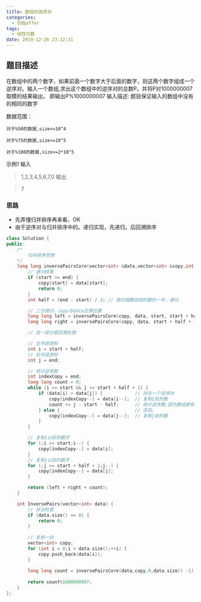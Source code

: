 ```yaml
---
title: 数组的逆序对
categories:
  - 剑指offer
tags:
  - 线性代数
date: 2019-12-26 23:12:31
---
```


## 题目描述
在数组中的两个数字，如果前面一个数字大于后面的数字，则这两个数字组成一个逆序对。输入一个数组,求出这个数组中的逆序对的总数P。并将P对1000000007取模的结果输出。 即输出P%1000000007
输入描述:
题目保证输入的数组中没有的相同的数字

数据范围：

	对于%50的数据,size<=10^4

	对于%75的数据,size<=10^5

	对于%100的数据,size<=2*10^5

示例1
输入

> 1,2,3,4,5,6,7,0
输出

> 7

### 思路
- 先弄懂归并排序再来看，OK
- 由于逆序对与归并排序中的。递归实现，先递归，后回溯排序
```cpp
class Solution {
public:
    /*
        归并排序思想
    */
    long long inversePairsCore(vector<int> &data,vector<int> &copy,int start,int end) {
        // 递归结束
        if (start >= end) {
            copy[start] = data[start];
            return 0;
        }
        int half = (end - start) / 2; // 取扫描数组段的数的一半，递归

        // 二分递归，copy与data互换位置
        long long left = inversePairsCore(copy, data, start, start + half);
        long long right = inversePairsCore(copy, data, start + half + 1, end);

        // 这一部分是回溯处理

        // 左半段游标
        int i = start + half;
        // 右半段游标
        int j = end;

        // 统计逆序数
        int indexCopy = end;
        long long count = 0;
        while (i >= start && j >= start + half + 1) {
            if (data[i] > data[j]) {            // 存在一个逆序对
                copy[indexCopy--] = data[i--];  // 复制i处的数
                count += j - start - half;      // 统计逆序数,因为数组是有序的。好好理解
            } else {                            // 否则，
                copy[indexCopy--] = data[j--];  // 复制j处的数
            }
        }

        // 复制i以前的数字
        for (;i >= start;i--) {
            copy[indexCopy--] = data[i];
        }
        // 复制j以前的数字
        for (;j >= start + half + 1;j--) {
            copy[indexCopy--] = data[j];
        }

        return (left + right + count);
    }

    int InversePairs(vector<int> data) {
        // 非法检查
        if (data.size() <= 0) {
            return 0;
        }
        
        // 复制一份
        vector<int> copy;
        for (int i = 0;i < data.size();++i) {
            copy.push_back(data[i]);
        }
        
        long long count = inversePairsCore(data,copy,0,data.size() -1);
        
        return count%1000000007;
    }
};
```